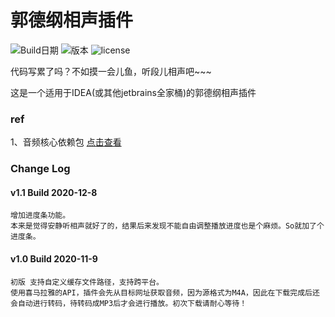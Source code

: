 # 郭德纲相声插件
![Build日期](https://img.shields.io/badge/Build-2020--12--8-green) 
![版本](https://img.shields.io/badge/Version-1.1-brightgreen)
![license](https://img.shields.io/badge/License-Apache%202.0-blue) 

代码写累了吗？不如摸一会儿鱼，听段儿相声吧~~~ 

这是一个适用于IDEA(或其他jetbrains全家桶)的郭德纲相声插件

### ref
1、音频核心依赖包 [点击查看](https://github.com/a1098832322/AudioCore)

### Change Log
 #### v1.1 Build 2020-12-8
 ``` 
 增加进度条功能。  
 本来是觉得安静听相声就好了的，结果后来发现不能自由调整播放进度也是个麻烦。So就加了个进度条。
  ``` 
 #### v1.0 Build 2020-11-9
 ``` 
 初版 支持自定义缓存文件路径，支持跨平台。  
 使用喜马拉雅的API，插件会先从目标网址获取音频，因为源格式为M4A，因此在下载完成后还会自动进行转码，待转码成MP3后才会进行播放。初次下载请耐心等待！
  ```  